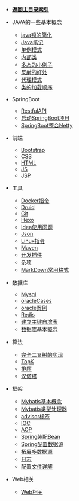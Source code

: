 - [**返回主目录索引**](/?id=javawebnotes)

- JAVA的一些基本概念

    * [java锁的简化](notes/Java/Java锁的简化)
    * [Java笔记](notes/Java/Java笔记)
    * [单例模式](notes/Java/单例模式)
    * [内部类](notes/Java/内部类)
    * [多态的小例子](notes/Java/Polymorphic)
    * [反射的好处](notes/Java/反射)
    * [代理模式](notes/Java/代理模式)
    * [类的加载顺序](notes/Java/LoadOrder)

- SpringBoot 

    * [RestfulAPI](notes/SpringBoot/RestfulAPI)
    * [启动SpringBoot项目](notes/SpringBoot/启动SpringBoot项目)
    * [SpringBoot整合Netty](notes/SpringBoot/SpringBoot整合Netty.md)

- 前端

    * [Bootstrap](notes/前端/Bootstrap)
    * [CSS](notes/前端/CSS)
    * [HTML](notes/前端/HTML)
    * [JS](notes/前端/JS)
    * [JSP](notes/前端/JSP)

- 工具

    * [Docker指令](notes/工具/Docker指令)
    * [Druid](notes/工具/Druid)
    * [Git](notes/工具/Git)
    * [Hexo](notes/工具/Hexo的搭建)
    * [Idea使用问题](notes/工具/Idea使用问题)
    * [Json](notes/工具/Json)
    * [Linux指令](notes/工具/Linux指令)
    * [Maven](notes/工具/Maven)
    * [开发插件](notes/工具/开发插件)
    * [杂项](notes/工具/杂项)
    * [MarkDown常用格式](notes/工具/MarkDown常用格式.md)

- 数据库

    * [Mysql](notes/数据库/Mysql)
    * [oracleCases](notes/数据库/oracleCases)
    * [oracle案例](notes/数据库/oracle案例)
    * [Redis](notes/数据库/Redis)
    * [建立主键自增表](notes/数据库/建立主键自增表)
    * [数据库基本概念](notes/数据库/数据库基本概念)

- 算法

    * [完全二叉树的实现](notes/算法/完全二叉树的实现)
    * [TopK](notes/算法/TopK)
    * [排序](notes/算法/排序)
    * [汉诺塔](notes/算法/汉诺塔)

- 框架

    * [Mybatis基本概念](notes/框架/Mybatis/Mybatis基本概念)
    * [Mybatis类型处理器](notes/框架/Mybatis/Mybatis类型处理器)
    * [advisor标签](notes/框架/Spring/advisor标签)
    * [IOC](notes/框架/Spring/IOC)
    * [AOP](notes/框架/Spring/SpringAOP)
    * [Spring装配Bean](notes/框架/Spring/Spring装配Bean)
    * [Spring配置数据源](notes/框架/Spring/Spring配置数据源)
    * [拓展多数据源](notes/框架/Spring/使用Spring的AbstractRoutingDataSource类来进行拓展多数据源)
    * [日志](notes/框架/Spring/日志)
    * [配置文件详解](notes/框架/Spring/配置文件详解)
    
- Web相关

    * [Web相关](notes/框架/Web相关)
